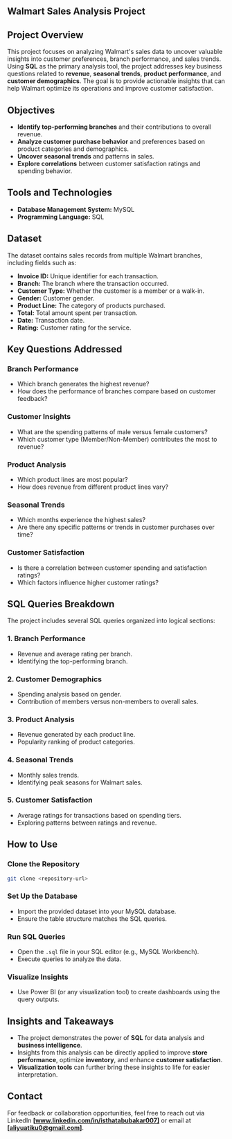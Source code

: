 ## Walmart Sales Analysis Project

## Project Overview

This project focuses on analyzing Walmart's sales data to uncover valuable insights into customer preferences, branch performance, and sales trends. Using **SQL** as the primary analysis tool, the project addresses key business questions related to **revenue**, **seasonal trends**, **product performance**, and **customer demographics**. The goal is to provide actionable insights that can help Walmart optimize its operations and improve customer satisfaction.

## Objectives

- **Identify top-performing branches** and their contributions to overall revenue.
- **Analyze customer purchase behavior** and preferences based on product categories and demographics.
- **Uncover seasonal trends** and patterns in sales.
- **Explore correlations** between customer satisfaction ratings and spending behavior.

## Tools and Technologies

- **Database Management System:** MySQL
- **Programming Language:** SQL

## Dataset

The dataset contains sales records from multiple Walmart branches, including fields such as:

- **Invoice ID:** Unique identifier for each transaction.
- **Branch:** The branch where the transaction occurred.
- **Customer Type:** Whether the customer is a member or a walk-in.
- **Gender:** Customer gender.
- **Product Line:** The category of products purchased.
- **Total:** Total amount spent per transaction.
- **Date:** Transaction date.
- **Rating:** Customer rating for the service.

## Key Questions Addressed

### Branch Performance

- Which branch generates the highest revenue?
- How does the performance of branches compare based on customer feedback?

### Customer Insights

- What are the spending patterns of male versus female customers?
- Which customer type (Member/Non-Member) contributes the most to revenue?

### Product Analysis

- Which product lines are most popular?
- How does revenue from different product lines vary?

### Seasonal Trends

- Which months experience the highest sales?
- Are there any specific patterns or trends in customer purchases over time?

### Customer Satisfaction

- Is there a correlation between customer spending and satisfaction ratings?
- Which factors influence higher customer ratings?

## SQL Queries Breakdown

The project includes several SQL queries organized into logical sections:

### 1. Branch Performance

- Revenue and average rating per branch.
- Identifying the top-performing branch.

### 2. Customer Demographics

- Spending analysis based on gender.
- Contribution of members versus non-members to overall sales.

### 3. Product Analysis

- Revenue generated by each product line.
- Popularity ranking of product categories.

### 4. Seasonal Trends

- Monthly sales trends.
- Identifying peak seasons for Walmart sales.

### 5. Customer Satisfaction

- Average ratings for transactions based on spending tiers.
- Exploring patterns between ratings and revenue.

## How to Use

### Clone the Repository

```bash
git clone <repository-url>
```

### Set Up the Database

- Import the provided dataset into your MySQL database.
- Ensure the table structure matches the SQL queries.

### Run SQL Queries

- Open the `.sql` file in your SQL editor (e.g., MySQL Workbench).
- Execute queries to analyze the data.

### Visualize Insights

- Use Power BI (or any visualization tool) to create dashboards using the query outputs.

## Insights and Takeaways

- The project demonstrates the power of **SQL** for data analysis and **business intelligence**.
- Insights from this analysis can be directly applied to improve **store performance**, optimize **inventory**, and enhance **customer satisfaction**.
- **Visualization tools** can further bring these insights to life for easier interpretation.


## Contact

For feedback or collaboration opportunities, feel free to reach out via LinkedIn **[www.linkedin.com/in/isthatabubakar007]** or email at **[aliyuatiku0@gmail.com]**.


